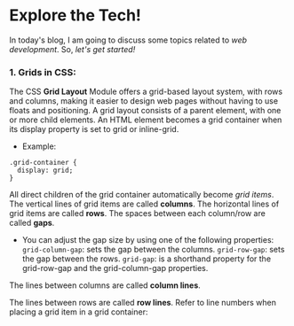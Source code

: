 # Explore the Tech! 
In today's blog, I am going to discuss some topics related to _web development_. So, _let's get started!_


### 1. Grids in CSS:
The CSS **Grid Layout** Module offers a grid-based layout system, with rows and columns, making it easier to design web pages without having to use floats and positioning.
A grid layout consists of a parent element, with one or more child elements.
An HTML element becomes a grid container when its display property is set to grid or inline-grid.
* Example: 
```
.grid-container {
  display: grid;
}
```

All direct children of the grid container automatically become _grid items_.
The vertical lines of grid items are called **columns**.
The horizontal lines of grid items are called **rows**.
The spaces between each column/row are called **gaps**.

- You can adjust the gap size by using one of the following properties:
`grid-column-gap`: sets the gap between the columns.
`grid-row-gap`: sets the gap between the rows.
`grid-gap`: is a shorthand property for the grid-row-gap and the grid-column-gap properties.

The lines between columns are called **column lines**.

The lines between rows are called **row lines**.
Refer to line numbers when placing a grid item in a grid container:










